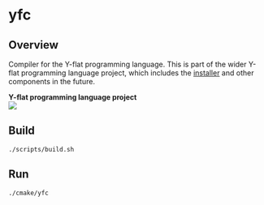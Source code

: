 # yfc

## Overview
Compiler for the Y-flat programming language. This is part of the wider Y-flat
programming language project, which includes the [installer](https://github.com/jakeroggenbuck/yfin)
and other components in the future.

**Y-flat programming language project** <br/>
[<img src="https://img.shields.io/discord/922177071290134628?label=Discord&logo=discord&logoColor=white&color=red">](https://discord.gg/yMsQ4qcZ9J)

## Build
`./scripts/build.sh`

## Run
`./cmake/yfc`
